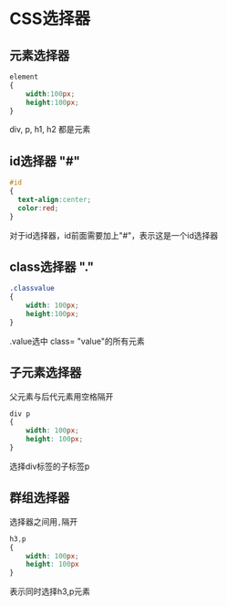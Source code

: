 # CSS选择器

## 元素选择器

```css
element
{
    width:100px; 
    height:100px;
}
``````

div, p, h1, h2 都是元素  

## id选择器 "\#"

```css
#id 
{
  text-align:center;
  color:red;
}
```

对于id选择器，id前面需要加上"#"，表示这是一个id选择器

## class选择器 "."

```css
.classvalue
{
    width: 100px; 
    height:100px;
}
```

.value选中 class= "value"的所有元素

## 子元素选择器

父元素与后代元素用空格隔开

```css
div p
{
    width: 100px; 
    height: 100px;
}
```

选择div标签的子标签p

## 群组选择器

选择器之间用`,`隔开  

```css
h3,p
{
    width: 100px; 
    height: 100px
}
```

表示同时选择h3,p元素